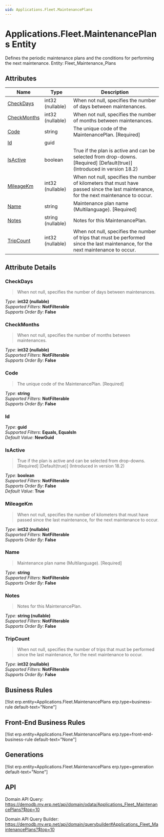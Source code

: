 ```yaml
---
uid: Applications.Fleet.MaintenancePlans
---
```

# Applications.Fleet.MaintenancePlans Entity

Defines the periodic maintenance plans and the conditions for performing the next maintenance. Entity: Fleet_Maintenance_Plans

## Attributes

| Name | Type | Description |
| ---- | ---- | --- |
| [CheckDays](Applications.Fleet.MaintenancePlans.md#checkdays) | int32 (nullable) | When not null, specifies the number of days between maintenances. 
| [CheckMonths](Applications.Fleet.MaintenancePlans.md#checkmonths) | int32 (nullable) | When not null, specifies the number of months between maintenances. 
| [Code](Applications.Fleet.MaintenancePlans.md#code) | string | The unique code of the MaintenancePlan. [Required] 
| [Id](Applications.Fleet.MaintenancePlans.md#id) | guid |  
| [IsActive](Applications.Fleet.MaintenancePlans.md#isactive) | boolean | True if the plan is active and can be selected from drop-downs. [Required] [Default(true)] (Introduced in version 18.2) 
| [MileageKm](Applications.Fleet.MaintenancePlans.md#mileagekm) | int32 (nullable) | When not null, specifies the number of kilometers that must have passed since the last maintenance, for the next maintenance to occur. 
| [Name](Applications.Fleet.MaintenancePlans.md#name) | string | Maintenance plan name (Multilanguage). [Required] 
| [Notes](Applications.Fleet.MaintenancePlans.md#notes) | string (nullable) | Notes for this MaintenancePlan. 
| [TripCount](Applications.Fleet.MaintenancePlans.md#tripcount) | int32 (nullable) | When not null, specifies the number of trips that must be performed since the last maintenance, for the next maintenance to occur. 


## Attribute Details

### CheckDays

> When not null, specifies the number of days between maintenances.

_Type_: **int32 (nullable)**  
_Supported Filters_: **NotFilterable**  
_Supports Order By_: **False**  

### CheckMonths

> When not null, specifies the number of months between maintenances.

_Type_: **int32 (nullable)**  
_Supported Filters_: **NotFilterable**  
_Supports Order By_: **False**  

### Code

> The unique code of the MaintenancePlan. [Required]

_Type_: **string**  
_Supported Filters_: **NotFilterable**  
_Supports Order By_: **False**  

### Id

_Type_: **guid**  
_Supported Filters_: **Equals, EqualsIn**  
_Default Value_: **NewGuid**  

### IsActive

> True if the plan is active and can be selected from drop-downs. [Required] [Default(true)] (Introduced in version 18.2)

_Type_: **boolean**  
_Supported Filters_: **NotFilterable**  
_Supports Order By_: **False**  
_Default Value_: **True**  

### MileageKm

> When not null, specifies the number of kilometers that must have passed since the last maintenance, for the next maintenance to occur.

_Type_: **int32 (nullable)**  
_Supported Filters_: **NotFilterable**  
_Supports Order By_: **False**  

### Name

> Maintenance plan name (Multilanguage). [Required]

_Type_: **string**  
_Supported Filters_: **NotFilterable**  
_Supports Order By_: **False**  

### Notes

> Notes for this MaintenancePlan.

_Type_: **string (nullable)**  
_Supported Filters_: **NotFilterable**  
_Supports Order By_: **False**  

### TripCount

> When not null, specifies the number of trips that must be performed since the last maintenance, for the next maintenance to occur.

_Type_: **int32 (nullable)**  
_Supported Filters_: **NotFilterable**  
_Supports Order By_: **False**  



## Business Rules

[!list erp.entity=Applications.Fleet.MaintenancePlans erp.type=business-rule default-text="None"]

## Front-End Business Rules

[!list erp.entity=Applications.Fleet.MaintenancePlans erp.type=front-end-business-rule default-text="None"]

## Generations

[!list erp.entity=Applications.Fleet.MaintenancePlans erp.type=generation default-text="None"]

## API

Domain API Query:
<https://demodb.my.erp.net/api/domain/odata/Applications_Fleet_MaintenancePlans?$top=10>

Domain API Query Builder:
<https://demodb.my.erp.net/api/domain/querybuilder#Applications_Fleet_MaintenancePlans?$top=10>

